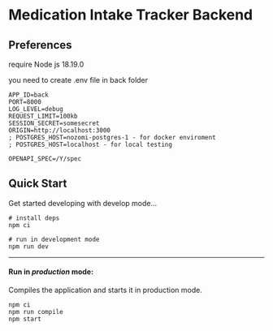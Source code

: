# Medication Intake Tracker Backend

## Preferences

require Node js 18.19.0

you need to create .env file in back folder

```env
APP_ID=back
PORT=8000
LOG_LEVEL=debug
REQUEST_LIMIT=100kb
SESSION_SECRET=somesecret
ORIGIN=http://localhost:3000
; POSTGRES_HOST=nozomi-postgres-1 - for docker enviroment
; POSTGRES_HOST=localhost - for local testing

OPENAPI_SPEC=/Y/spec

```

## Quick Start

Get started developing with develop mode...

```shell
# install deps
npm ci

# run in development mode
npm run dev
```

---

#### Run in *production* mode:

Compiles the application and starts it in production mode.

```shell
npm ci
npm run compile
npm start
```

